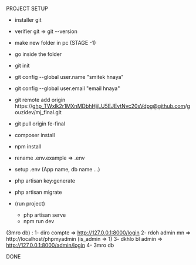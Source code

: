 PROJECT SETUP

- installer git
- verifier git => git --version
- make new folder in pc (STAGE -1)
- go inside the folder
- git init
- git config --global user.name "smitek hnaya"
- git config --global user.email "email hnaya"
- git remote add origin https://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@github.com/gouzidev/mj_final.git
- git pull origin fe-final

- composer install
- npm install
- rename .env.example => .env
- setup .env (App name, db name ...)
- php artisan key:generate
- php artisan migrate

- (run project)
  * php artisan serve
  * npm run dev

(3mro db) :
1- diro compte => http://127.0.0.1:8000/login
2- rdoh admin mn => http://localhost/phpmyadmin  (is_admin => 1)
3- dkhlo bl admin => http://127.0.0.1:8000/admin/login
4- 3mro db

DONE
